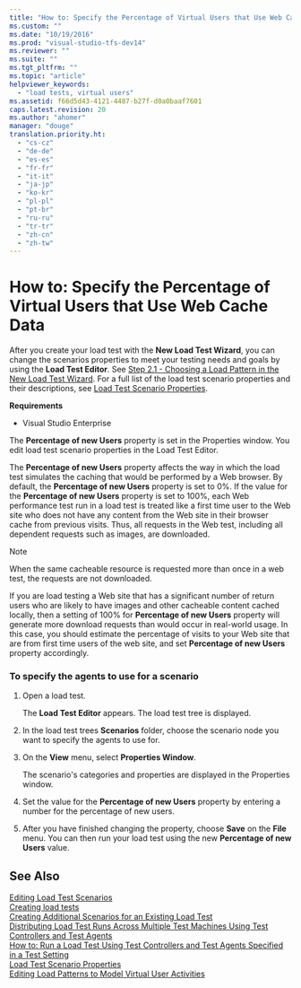 ```yaml
---
title: "How to: Specify the Percentage of Virtual Users that Use Web Cache Data | hehe"
ms.custom: ""
ms.date: "10/19/2016"
ms.prod: "visual-studio-tfs-dev14"
ms.reviewer: ""
ms.suite: ""
ms.tgt_pltfrm: ""
ms.topic: "article"
helpviewer_keywords: 
  - "load tests, virtual users"
ms.assetid: f66d5d43-4121-4487-b27f-d0a0baaf7601
caps.latest.revision: 20
ms.author: "ahomer"
manager: "douge"
translation.priority.ht: 
  - "cs-cz"
  - "de-de"
  - "es-es"
  - "fr-fr"
  - "it-it"
  - "ja-jp"
  - "ko-kr"
  - "pl-pl"
  - "pt-br"
  - "ru-ru"
  - "tr-tr"
  - "zh-cn"
  - "zh-tw"
---
```

# How to: Specify the Percentage of Virtual Users that Use Web Cache Data
After you create your load test with the **New Load Test Wizard**, you can change the scenarios properties to meet your testing needs and goals by using the **Load Test Editor**. See [Step 2.1 - Choosing a Load Pattern in the New Load Test Wizard](../test_notintoc/creating-load-tests.md#CreatingLoadTestsUsingWizardStep2_1). For a full list of the load test scenario properties and their descriptions, see [Load Test Scenario Properties](../test/load-test-scenario-properties.md).  
  
 **Requirements**  
  
-   Visual Studio Enterprise  
  
 The **Percentage of new Users** property is set in the Properties window. You edit load test scenario properties in the Load Test Editor.  
  
 The **Percentage of new Users** property affects the way in which the load test simulates the caching that would be performed by a Web browser. By default, the **Percentage of new Users** property is set to 0%. If the value for the **Percentage of new Users** property is set to 100%, each Web performance test run in a load test is treated like a first time user to the Web site who does not have any content from the Web site in their browser cache from previous visits. Thus, all requests in the Web test, including all dependent requests such as images, are downloaded.  
  
> [!NOTE]
>  When the same cacheable resource is requested more than once in a web test, the requests are not downloaded.  
  
 If you are load testing a Web site that has a significant number of return users who are likely to have images and other cacheable content cached locally, then a setting of 100% for **Percentage of new Users** property will generate more download requests than would occur in real-world usage. In this case, you should estimate the percentage of visits to your Web site that are from first time users of the web site, and set **Percentage of new Users** property accordingly.  
  
### To specify the agents to use for a scenario  
  
1.  Open a load test.  
  
     The **Load Test Editor** appears. The load test tree is displayed.  
  
2.  In the load test trees **Scenarios** folder, choose the scenario node you want to specify the agents to use for.  
  
3.  On the **View** menu, select **Properties Window**.  
  
     The scenario's categories and properties are displayed in the Properties window.  
  
4.  Set the value for the **Percentage of new Users** property by entering a number for the percentage of new users.  
  
5.  After you have finished changing the property, choose **Save** on the **File** menu. You can then run your load test using the new **Percentage of new Users** value.  
  
## See Also  
 [Editing Load Test Scenarios](../test/editing-load-test-scenarios-using-the-load-test-editor.md)   
 [Creating load tests](../test_notintoc/creating-load-tests.md)   
 [Creating Additional Scenarios for an Existing Load Test](../test_notintoc/creating-additional-scenarios-for-an-existing-load-test.md)   
 [Distributing Load Test Runs Across Multiple Test Machines Using Test Controllers and Test Agents](../test/6e67a587-8aad-48cc-a8c0-6d4b399f3731.md)   
 [How to: Run a Load Test Using Test Controllers and Test Agents Specified in a Test Setting](../test_notintoc/e08eb231-55b7-4d9c-9be5-4fe1051a12b7.md)   
 [Load Test Scenario Properties](../test/load-test-scenario-properties.md)   
 [Editing Load Patterns to Model Virtual User Activities](../test/editing-load-patterns-to-model-virtual-user-activities.md)